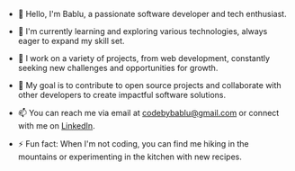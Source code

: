  - 👋 Hello, I'm Bablu, a passionate software developer and tech enthusiast.

 - 🌱 I'm currently learning and exploring various technologies, always eager to expand my skill set.

 - 💼 I work on a variety of projects, from web development, constantly seeking new challenges and opportunities for growth.

 - 🚀 My goal is to contribute to open source projects and collaborate with other developers to create impactful software solutions.

 - 📫 You can reach me via email at codebybablu@gmail.com or connect with me on [LinkedIn](https://www.linkedin.com/in/codebybablu).

 - ⚡ Fun fact: When I'm not coding, you can find me hiking in the mountains or experimenting in the kitchen with new recipes.

<!---
codebybablu/codebybablu is a ✨ special ✨ repository because its `README.md` (this file) appears on your GitHub profile.
You can click the Preview link to take a look at your changes.
--->

